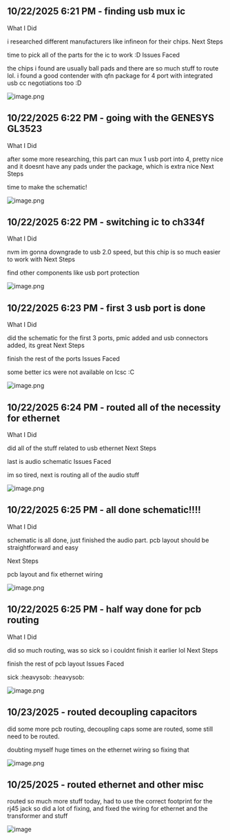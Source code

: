 <!--
  ===================    !!READ THIS NOTICE!!   ====================
  DO NOT edit this file manually. Your changes WILL BE OVERWRITTEN!
  This journal is auto generated and updated by Hack Club Blueprint.
  To edit this file, please edit your journal entries on Blueprint.
  ==================================================================
-->

## 10/22/2025 6:21 PM - finding usb mux ic  

What I Did

i researched different manufacturers like infineon for their chips.
Next Steps

time to pick all of the parts for the ic to work :D
Issues Faced

the chips i found are usually ball pads and there are so much stuff to route lol. i found a good contender with qfn package for 4 port with integrated usb cc negotiations too :D

![image.png](https://blueprint.hackclub.com/user-attachments/blobs/proxy/eyJfcmFpbHMiOnsiZGF0YSI6NDYwMCwicHVyIjoiYmxvYl9pZCJ9fQ==--4c9be2eb35be3f3f7cbc08716ce1a807dae89f31/image.png)
  

## 10/22/2025 6:22 PM - going with the GENESYS GL3523  


What I Did

after some more researching, this part can mux 1 usb port into 4, pretty nice and it doesnt have any pads under the package, which is extra nice
Next Steps

time to make the schematic!

![image.png](https://blueprint.hackclub.com/user-attachments/blobs/proxy/eyJfcmFpbHMiOnsiZGF0YSI6NDYwMSwicHVyIjoiYmxvYl9pZCJ9fQ==--51d4beb3696fa8cee0bed77964b3b933d757aa3e/image.png)

  

## 10/22/2025 6:22 PM - switching ic to ch334f  

What I Did

nvm im gonna downgrade to usb 2.0 speed, but this chip is so much easier to work with
Next Steps

find other components like usb port protection


![image.png](https://blueprint.hackclub.com/user-attachments/blobs/proxy/eyJfcmFpbHMiOnsiZGF0YSI6NDYwMiwicHVyIjoiYmxvYl9pZCJ9fQ==--a7a66060e0d8555c440364f8ee4e2f3ba1c5fd8f/image.png)

  

## 10/22/2025 6:23 PM - first 3 usb port is done  



What I Did

did the schematic for the first 3 ports, pmic added and usb connectors added, its great
Next Steps

finish the rest of the ports
Issues Faced

some better ics were not available on lcsc :C


![image.png](https://blueprint.hackclub.com/user-attachments/blobs/proxy/eyJfcmFpbHMiOnsiZGF0YSI6NDYwMywicHVyIjoiYmxvYl9pZCJ9fQ==--5ea69c1be66893d60249b49f5c47b6169c312b89/image.png)
  

## 10/22/2025 6:24 PM - routed all of the necessity for ethernet  

What I Did

did all of the stuff related to usb ethernet
Next Steps

last is audio schematic
Issues Faced

im so tired, next is routing all of the audio stuff

![image.png](https://blueprint.hackclub.com/user-attachments/blobs/proxy/eyJfcmFpbHMiOnsiZGF0YSI6NDYwNCwicHVyIjoiYmxvYl9pZCJ9fQ==--86d05df190298cc8cc96b860dda0c7027fa0fafa/image.png)
  

## 10/22/2025 6:25 PM - all done schematic!!!!  

What I Did

schematic is all done, just finished the audio part. pcb layout should be straightforward and easy

Next Steps

pcb layout and fix ethernet wiring

![image.png](https://blueprint.hackclub.com/user-attachments/blobs/proxy/eyJfcmFpbHMiOnsiZGF0YSI6NDYwNSwicHVyIjoiYmxvYl9pZCJ9fQ==--1912f16d553d314c080af9bd78c63c1542058b59/image.png)
  

## 10/22/2025 6:25 PM - half way done for pcb routing  

What I Did

did so much routing, was so sick so i couldnt finish it earlier lol
Next Steps

finish the rest of pcb layout
Issues Faced

sick :heavysob: :heavysob:

![image.png](https://blueprint.hackclub.com/user-attachments/blobs/proxy/eyJfcmFpbHMiOnsiZGF0YSI6NDYwNiwicHVyIjoiYmxvYl9pZCJ9fQ==--1a9d5e5205a277058c9f9197f46ed4f40b3b2cba/image.png)
  

## 10/23/2025 - routed decoupling capacitors  

did some more pcb routing, decoupling caps some are routed, some still need to be routed.

doubting myself huge times on the ethernet wiring so fixing that


![image.png](https://blueprint.hackclub.com/user-attachments/blobs/proxy/eyJfcmFpbHMiOnsiZGF0YSI6NTAyNiwicHVyIjoiYmxvYl9pZCJ9fQ==--831bdab5ce704d63bc371d80e804d4ee6a9f1c67/image.png)


  

## 10/25/2025 - routed ethernet and other misc  

routed so much more stuff today, had to use the correct footprint for the rj45 jack so did a lot of fixing, and fixed the wiring for ethernet and the transformer and stuff

![image](https://blueprint.hackclub.com/user-attachments/blobs/proxy/eyJfcmFpbHMiOnsiZGF0YSI6NTM4MCwicHVyIjoiYmxvYl9pZCJ9fQ==--276d2a58e30905a425993202088a81f6bbb35858/image.png)


  

